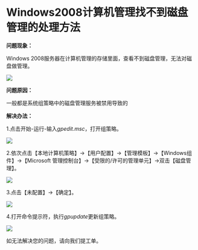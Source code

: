 # Windows2008计算机管理找不到磁盘管理的处理方法
**问题现象：**

Windows 2008服务器在计算机管理的存储里面，查看不到磁盘管理，无法对磁盘做管理。

![](https://github.com/jdcloudcom/cn/blob/edit/image/Elastic-Compute/Virtual-Machine/Windows/Windows2008%E8%AE%A1%E7%AE%97%E6%9C%BA%E7%AE%A1%E7%90%86%E6%89%BE%E4%B8%8D%E5%88%B0%E7%A3%81%E7%9B%98%E7%AE%A1%E7%90%86%E7%9A%84%E5%A4%84%E7%90%86%E6%96%B9%E6%B3%9501.png)

**问题原因：**

一般都是系统组策略中的磁盘管理服务被禁用导致的

**解决办法：**

1.点击开始-运行-输入*gpedit.msc*，打开组策略。

![](https://github.com/jdcloudcom/cn/blob/edit/image/Elastic-Compute/Virtual-Machine/Windows/Windows2008%E8%AE%A1%E7%AE%97%E6%9C%BA%E7%AE%A1%E7%90%86%E6%89%BE%E4%B8%8D%E5%88%B0%E7%A3%81%E7%9B%98%E7%AE%A1%E7%90%86%E7%9A%84%E5%A4%84%E7%90%86%E6%96%B9%E6%B3%9502.png)

2.依次点击【本地计算机策略】→【用户配置】→【管理模板】→【Windows组件】→【Microsoft 管理控制台】→【受限的/许可的管理单元】→双击【磁盘管理】。

![](https://github.com/jdcloudcom/cn/blob/edit/image/Elastic-Compute/Virtual-Machine/Windows/Windows2008%E8%AE%A1%E7%AE%97%E6%9C%BA%E7%AE%A1%E7%90%86%E6%89%BE%E4%B8%8D%E5%88%B0%E7%A3%81%E7%9B%98%E7%AE%A1%E7%90%86%E7%9A%84%E5%A4%84%E7%90%86%E6%96%B9%E6%B3%9503.png)

3.点击【未配置】→【确定】。

![](https://github.com/jdcloudcom/cn/blob/edit/image/Elastic-Compute/Virtual-Machine/Windows/Windows2008%E8%AE%A1%E7%AE%97%E6%9C%BA%E7%AE%A1%E7%90%86%E6%89%BE%E4%B8%8D%E5%88%B0%E7%A3%81%E7%9B%98%E7%AE%A1%E7%90%86%E7%9A%84%E5%A4%84%E7%90%86%E6%96%B9%E6%B3%9504.png)

4.打开命令提示符，执行*gpupdate*更新组策略。

![](https://github.com/jdcloudcom/cn/blob/edit/image/Elastic-Compute/Virtual-Machine/Windows/Windows2008%E8%AE%A1%E7%AE%97%E6%9C%BA%E7%AE%A1%E7%90%86%E6%89%BE%E4%B8%8D%E5%88%B0%E7%A3%81%E7%9B%98%E7%AE%A1%E7%90%86%E7%9A%84%E5%A4%84%E7%90%86%E6%96%B9%E6%B3%9505.png)

如无法解决您的问题，请向我们提工单。
